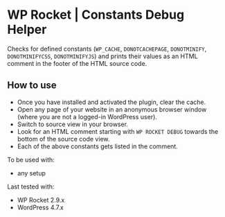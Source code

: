 # WP Rocket | Constants Debug Helper

Checks for defined constants (`WP_CACHE`, `DONOTCACHEPAGE`, `DONOTMINIFY`, `DONOTMINIFYCSS`, `DONOTMINIFYJS`) and prints their values as an HTML comment in the footer of the HTML source code.

## How to use
- Once you have installed and activated the plugin, clear the cache.
- Open any page of your website in an anonymous browser window (where you are not a logged-in WordPress user).
- Switch to source view in your browser.
- Look for an HTML comment starting with `WP ROCKET DEBUG` towards the bottom of the source code view.
- Each of the above constants gets listed in the comment.

To be used with:
* any setup

Last tested with:
* WP Rocket 2.9.x
* WordPress 4.7.x

